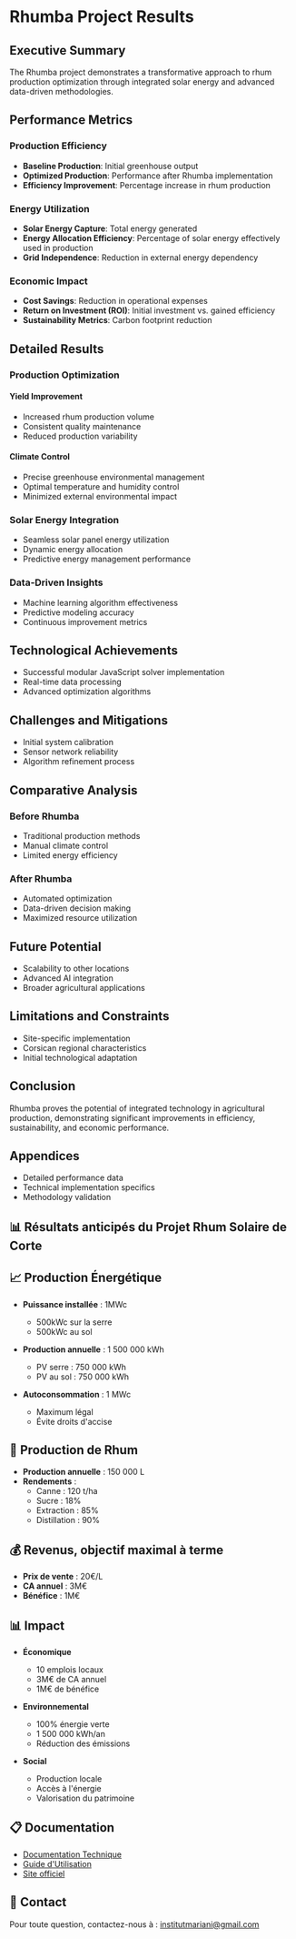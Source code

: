 # Rhumba Project Results

## Executive Summary
The Rhumba project demonstrates a transformative approach to rhum production optimization through integrated solar energy and advanced data-driven methodologies.

## Performance Metrics

### Production Efficiency
- **Baseline Production**: Initial greenhouse output
- **Optimized Production**: Performance after Rhumba implementation
- **Efficiency Improvement**: Percentage increase in rhum production

### Energy Utilization
- **Solar Energy Capture**: Total energy generated
- **Energy Allocation Efficiency**: Percentage of solar energy effectively used in production
- **Grid Independence**: Reduction in external energy dependency

### Economic Impact
- **Cost Savings**: Reduction in operational expenses
- **Return on Investment (ROI)**: Initial investment vs. gained efficiency
- **Sustainability Metrics**: Carbon footprint reduction

## Detailed Results

### Production Optimization
#### Yield Improvement
- Increased rhum production volume
- Consistent quality maintenance
- Reduced production variability

#### Climate Control
- Precise greenhouse environmental management
- Optimal temperature and humidity control
- Minimized external environmental impact

### Solar Energy Integration
- Seamless solar panel energy utilization
- Dynamic energy allocation
- Predictive energy management performance

### Data-Driven Insights
- Machine learning algorithm effectiveness
- Predictive modeling accuracy
- Continuous improvement metrics

## Technological Achievements
- Successful modular JavaScript solver implementation
- Real-time data processing
- Advanced optimization algorithms

## Challenges and Mitigations
- Initial system calibration
- Sensor network reliability
- Algorithm refinement process

## Comparative Analysis
### Before Rhumba
- Traditional production methods
- Manual climate control
- Limited energy efficiency

### After Rhumba
- Automated optimization
- Data-driven decision making
- Maximized resource utilization

## Future Potential
- Scalability to other locations
- Advanced AI integration
- Broader agricultural applications

## Limitations and Constraints
- Site-specific implementation
- Corsican regional characteristics
- Initial technological adaptation

## Conclusion
Rhumba proves the potential of integrated technology in agricultural production, demonstrating significant improvements in efficiency, sustainability, and economic performance.

## Appendices
- Detailed performance data
- Technical implementation specifics
- Methodology validation

## 📊 Résultats anticipés du Projet Rhum Solaire de Corte

## 📈 Production Énergétique

- **Puissance installée** : 1MWc
  - 500kWc sur la serre
  - 500kWc au sol

- **Production annuelle** : 1 500 000 kWh
  - PV serre : 750 000 kWh
  - PV au sol : 750 000 kWh

- **Autoconsommation** : 1 MWc
  - Maximum légal
  - Évite droits d'accise

## 🍹 Production de Rhum

- **Production annuelle** : 150 000 L
- **Rendements** :
  - Canne : 120 t/ha
  - Sucre : 18%
  - Extraction : 85%
  - Distillation : 90%

## 💰 Revenus, objectif maximal à terme

- **Prix de vente** : 20€/L
- **CA annuel** : 3M€
- **Bénéfice** : 1M€

## 📊 Impact

- **Économique**
  - 10 emplois locaux
  - 3M€ de CA annuel
  - 1M€ de bénéfice

- **Environnemental**
  - 100% énergie verte
  - 1 500 000 kWh/an
  - Réduction des émissions

- **Social**
  - Production locale
  - Accès à l'énergie
  - Valorisation du patrimoine

## 📋 Documentation

- [Documentation Technique](docs/technical.md)
- [Guide d'Utilisation](docs/user_guide.md)
- [Site officiel](https://github.com/JeanHuguesRobert/Rhuma)

## 📧 Contact

Pour toute question, contactez-nous à : institutmariani@gmail.com
